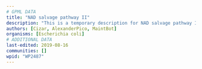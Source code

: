 ```yaml
---
# GPML DATA
title: "NAD salvage pathway II"
description: "This is a temporary description for NAD salvage pathway II"
authors: [Cizar, AlexanderPico, MaintBot]
organisms: [Escherichia coli]
# ADDITIONAL DATA
last-edited: 2019-08-16
communities: []
wpid: "WP2487"
---
```

